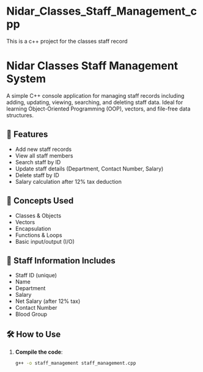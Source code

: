 # Nidar_Classes_Staff_Management_cpp
This is a c++ project for the classes staff record 
# Nidar Classes Staff Management System

A simple C++ console application for managing staff records including adding, updating, viewing, searching, and deleting staff data. Ideal for learning Object-Oriented Programming (OOP), vectors, and file-free data structures.

## 📌 Features

- Add new staff records
- View all staff members
- Search staff by ID
- Update staff details (Department, Contact Number, Salary)
- Delete staff by ID
- Salary calculation after 12% tax deduction

## 🧠 Concepts Used

- Classes & Objects
- Vectors
- Encapsulation
- Functions & Loops
- Basic input/output (I/O)

## 🧾 Staff Information Includes

- Staff ID (unique)
- Name
- Department
- Salary
- Net Salary (after 12% tax)
- Contact Number
- Blood Group

## 🛠 How to Use

1. **Compile the code**:
   ```bash
   g++ -o staff_management staff_management.cpp
